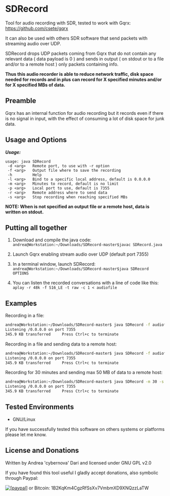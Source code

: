 SDRecord
====

Tool for audio recording with SDR, tested to work with Gqrx: https://github.com/csete/gqrx

It can also be used with others SDR software that send packets with streaming audio over UDP.

SDRecord drops UDP packets coming from Gqrx that do not contain any relevant data ( data payload is 0 ) and sends in output ( on stdout or to a file and/or to a remote host ) only packets containing info.

**Thus this audio recorder is able to reduce network traffic, disk space needed for records and in plus can record for X specified minutes and/or for X specified MBs of data.**

Preamble
--------

Gqrx has an internal function for audio recording but it records even if there is no signal in input, with the effect of consuming a lot of disk space for junk data.

Usage and Options
-----------------

***Usage:***

```
usage: java SDRecord
 -d <arg>   Remote port, to use with -r option
 -f <arg>   Output file where to save the recording
 -h         Help
 -l <arg>   Bind to a specific local address, default is 0.0.0.0
 -m <arg>   Minutes to record, default is no limit
 -p <arg>   Local port to use, default is 7355
 -r <arg>   Remote address where to send data
 -s <arg>   Stop recording when reaching specified MBs

```
**NOTE: When is not specified an output file or a remote host, data is written on stdout.**

Putting all together
--------------------

1) Download and compile the java code: ```andrea@Workstation:~/Downloads/SDRecord-master$javac SDRecord.java```

2) Launch Gqrx enabling stream audio over UDP (default port 7355)

3) In a terminal window, launch SDRecord: ```andrea@Workstation:~/Downloads/SDRecord-master$java SDRecord OPTIONS```

4) You can listen the recorded conversations with a line of code like this: ``` aplay -r 48k -f S16_LE -t raw -c 1 < audiofile```

## Examples

Recording in a file:
```bash
andrea@Workstation:~/Downloads/SDRecord-master$ java SDRecord -f audiofile
Listening /0.0.0.0 on port 7355
345.9 KB transferred	 Press Ctrl+c to terminate
```
Recording in a file and sending data to a remote host:
```bash
andrea@Workstation:~/Downloads/SDRecord-master$ java SDRecord -f audiofile -r 192.168.1.105 -d 7356
Listening /0.0.0.0 on port 7355
345.9 KB transferred	 Press Ctrl+c to terminate
```
Recording for 30 minutes and sending max 50 MB of data to a remote host:
```bash
andrea@Workstation:~/Downloads/SDRecord-master$ java SDRecord -m 30 -s 50 -r 192.168.1.105 -d 7356
Listening /0.0.0.0 on port 7355
345.9 KB transferred	 Press Ctrl+c to terminate
```
## Tested Environments

* GNU/Linux

If you have successfully tested this software on others systems or platforms please let me know.

License and Donations
-------

Written by Andrea 'cybernova' Dari and licensed under GNU GPL v2.0

If you have found this tool useful I gladly accept donations, also symbolic through Paypal:

<a href="https://www.paypal.com/cgi-bin/webscr?cmd=_donations&business=andreadari91%40gmail%2ecom&lc=IT&item_name=Andrea%20Dari%20IT%20independent%20researcher&currency_code=EUR&bn=PP%2dDonationsBF%3abtn_donateCC_LG%2egif%3aNonHostedGuest"><img src="https://www.paypalobjects.com/en_US/i/btn/btn_donate_LG.gif" alt="[paypal]" /></a> or Bitcoin: 1B2KqKm4CgzRfSsXv7VmbmXD9XNQzzLaTW
